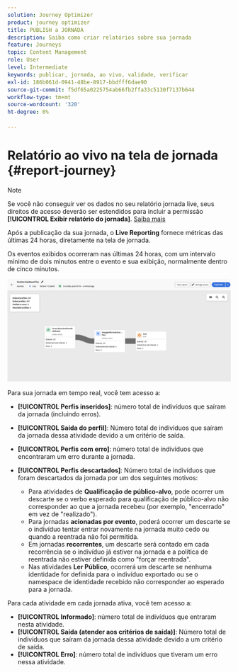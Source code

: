 ```yaml
---
solution: Journey Optimizer
product: journey optimizer
title: PUBLISH a JORNADA
description: Saiba como criar relatórios sobre sua jornada
feature: Journeys
topic: Content Management
role: User
level: Intermediate
keywords: publicar, jornada, ao vivo, validade, verificar
exl-id: 186b061d-0941-48be-8917-bbdfff6dae90
source-git-commit: f5df65a0225754ab66fb2ffa33c5130f7137b644
workflow-type: tm+mt
source-wordcount: '320'
ht-degree: 0%

---
```


# Relatório ao vivo na tela de jornada {#report-journey}

>[!NOTE]
>
>Se você não conseguir ver os dados no seu relatório jornada live, seus direitos de acesso deverão ser estendidos para incluir a permissão **[!UICONTROL Exibir relatório do jornada]**. [Saiba mais](../administration/permissions.md)

Após a publicação da sua jornada, o **Live Reporting** fornece métricas das últimas 24 horas, diretamente na tela de jornada.

Os eventos exibidos ocorreram nas últimas 24 horas, com um intervalo mínimo de dois minutos entre o evento e sua exibição, normalmente dentro de cinco minutos.

![](assets/journey_live_report.png)

Para sua jornada em tempo real, você tem acesso a:

* **[!UICONTROL Perfis inseridos]**: número total de indivíduos que saíram da jornada (incluindo erros).
* **[!UICONTROL Saída do perfil]**: Número total de indivíduos que saíram da jornada dessa atividade devido a um critério de saída.
* **[!UICONTROL Perfis com erro]**: número total de indivíduos que encontraram um erro durante a jornada.
* **[!UICONTROL Perfis descartados]**: Número total de indivíduos que foram descartados da jornada por um dos seguintes motivos:

   * Para atividades de **Qualificação de público-alvo**, pode ocorrer um descarte se o verbo esperado para qualificação de público-alvo não corresponder ao que a jornada recebeu (por exemplo, &quot;encerrado&quot; em vez de &quot;realizado&quot;).
   * Para jornadas **acionadas por evento**, poderá ocorrer um descarte se o indivíduo tentar entrar novamente na jornada muito cedo ou quando a reentrada não foi permitida.
   * Em jornadas **recorrentes**, um descarte será contado em cada recorrência se o indivíduo já estiver na jornada e a política de reentrada não estiver definida como &quot;forçar reentrada&quot;.
   * Nas atividades **Ler Público**, ocorrerá um descarte se nenhuma identidade for definida para o indivíduo exportado ou se o namespace de identidade recebido não corresponder ao esperado para a jornada.

Para cada atividade em cada jornada ativa, você tem acesso a:

* **[!UICONTROL Informado]**: número total de indivíduos que entraram nesta atividade.
* **[!UICONTROL Saída (atender aos critérios de saída)]**: Número total de indivíduos que saíram da jornada dessa atividade devido a um critério de saída.
* **[!UICONTROL Erro]**: número total de indivíduos que tiveram um erro nessa atividade.
